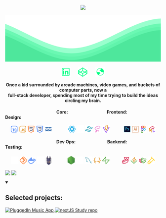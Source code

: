 <p align="center">
  <a href="https://github.com/DenverCoder1">
    <img src="./svgs/nameBanner.svg">
    </a>
</p>

<img src="./svgs/waveBanner.svg" width="100%" height="150">

<!-- <p align="center">
    <img src="https://readme-typing-svg.demolab.com?font=inter&pause=1000&color=00FF84&center=true&vCenter=true&random=false&width=435&lines=Full-stack+developer;UI%2FUX+Designer;Business+Owner;Resilient+Learner" alt="Typing SVG" />
</p> -->

<p align="center">
    <a href="https://www.linkedin.com/in/james-hearn-73769493/"><img width="32px" src="./svgs/linkedIn.svg" /></a>&nbsp;&nbsp;&nbsp;&nbsp;&nbsp;
    <a href="https://codepen.io/moose-hub/pens/showcase"><img width="32px" src="./svgs/codepen.svg" /></a>&nbsp;&nbsp;&nbsp;&nbsp;&nbsp;
    <a href="https://jhearn.dev"><img width="32px" src="./svgs/portfolio.svg" /></a>
</p>

<strong>
    <p align="center">
        <span>Once a kid surrounded by arcade machines, video games, and buckets of computer parts, now a </span>
        <br />
        <span>full-stack developer, spending most of my time trying to build the ideas circling my brain.</span>
    </p>
</strong>


<h4>&nbsp;&nbsp;&nbsp;&nbsp;&nbsp;&nbsp;&nbsp;&nbsp;&nbsp;&nbsp;&nbsp;&nbsp;&nbsp;&nbsp;&nbsp;&nbsp;&nbsp;&nbsp;&nbsp;&nbsp;&nbsp;&nbsp;&nbsp;&nbsp;&nbsp;&nbsp;&nbsp;&nbsp;&nbsp;&nbsp;&nbsp;&nbsp;&nbsp;&nbsp;&nbsp;&nbsp;&nbsp;&nbsp;&nbsp;&nbsp;&nbsp;&nbsp;&nbsp;&nbsp;&nbsp;&nbsp;&nbsp;&nbsp;&nbsp; Core: &nbsp;&nbsp;&nbsp;&nbsp;&nbsp;&nbsp;&nbsp;&nbsp;&nbsp;&nbsp;&nbsp;&nbsp;&nbsp;&nbsp;&nbsp;&nbsp;&nbsp;&nbsp;&nbsp;&nbsp;&nbsp;&nbsp;&nbsp;&nbsp;&nbsp;&nbsp;&nbsp;&nbsp;&nbsp;&nbsp;&nbsp;&nbsp;&nbsp;&nbsp;&nbsp;&nbsp; Frontend: &nbsp;&nbsp;&nbsp;&nbsp;&nbsp;&nbsp;&nbsp;&nbsp;&nbsp;&nbsp;&nbsp;&nbsp;&nbsp;&nbsp;&nbsp;&nbsp;&nbsp;&nbsp;&nbsp;&nbsp;&nbsp;&nbsp;&nbsp;&nbsp;&nbsp;&nbsp;&nbsp;&nbsp; Design:</h4>
<p align="center">
    <img align="center" width="24px" src="./svgs/typescript.svg" />
    <img align="center" width="24px" src="./svgs/javascript.svg" />
    <img align="center" width="24px" src="./svgs/html.svg" />
    <img align="center" width="24px" src="./svgs/css.svg" />
    <img align="center" width="24px" src="./svgs/liquid.svg" />&nbsp;&nbsp;&nbsp;&nbsp;&nbsp;&nbsp;&nbsp;&nbsp;&nbsp;&nbsp;&nbsp;&nbsp;
    <img align="center" width="24px" src="./svgs/react.svg" />
    <img align="center" width="24px" src="./svgs/nextjs.svg" />
    <img align="center" width="24px" src="./svgs/tailwind.svg" />
    <img align="center" width="24px" src="./svgs/sass.svg" />
    <img align="center" width="24px" src="./svgs/vite.svg" />&nbsp;&nbsp;&nbsp;&nbsp;&nbsp;&nbsp;
    &nbsp;&nbsp;&nbsp;
    <img align="center" width="24px" src="./svgs/photoshop.svg" />
    <img align="center" width="21px" src="./svgs/illustrator.svg" />
    <img align="center" width="24px" src="./svgs/figma.svg" />
    <img align="center" width="24px" src="./svgs/uml.svg" />
</p>

<h4>&nbsp;&nbsp;&nbsp;&nbsp;&nbsp;&nbsp;&nbsp;&nbsp;&nbsp;&nbsp;&nbsp;&nbsp;&nbsp;&nbsp;&nbsp;&nbsp;&nbsp;&nbsp;&nbsp;&nbsp;&nbsp;&nbsp;&nbsp;&nbsp;&nbsp;&nbsp;&nbsp;&nbsp;&nbsp;&nbsp;&nbsp;&nbsp;&nbsp;&nbsp;&nbsp;&nbsp;&nbsp;&nbsp;&nbsp;&nbsp;&nbsp;&nbsp;&nbsp;&nbsp;&nbsp;&nbsp;&nbsp;&nbsp;&nbsp;&nbsp;Dev Ops: &nbsp;&nbsp;&nbsp;&nbsp;&nbsp;&nbsp;&nbsp;&nbsp;&nbsp;&nbsp;&nbsp;&nbsp;&nbsp;&nbsp;&nbsp;&nbsp;&nbsp;&nbsp;&nbsp;&nbsp;&nbsp;&nbsp;&nbsp;&nbsp;&nbsp;&nbsp;&nbsp;&nbsp;&nbsp; Backend: &nbsp;&nbsp;&nbsp;&nbsp;&nbsp;&nbsp;&nbsp;&nbsp;&nbsp;&nbsp;&nbsp;&nbsp;&nbsp;&nbsp;&nbsp;&nbsp;&nbsp;&nbsp;&nbsp;&nbsp;&nbsp;&nbsp;&nbsp;&nbsp;&nbsp;&nbsp;&nbsp;&nbsp;&nbsp;&nbsp; Testing: </h4>
<p align="center">
    <img align="center" width="24px" src="./svgs/vercel.svg" />
    <img align="center" width="24px" src="./svgs/git.svg" />
    <img align="center" width="24px" src="./svgs/docker.svg" />
    <img align="center" width="24px" src="./svgs/husky.svg" />
    <img align="center" width="20px" src="./svgs/snyk.svg" />&nbsp;&nbsp;&nbsp;&nbsp;&nbsp;&nbsp;&nbsp;&nbsp;&nbsp;&nbsp;&nbsp;&nbsp;
    <img align="center" width="24px" src="./svgs/node.svg" />
    <img align="center" width="24px" src="./svgs/express.svg" />
    <img align="center" width="24px" src="./svgs/sql.svg" />
    <img align="center" width="24px" src="./svgs/json.svg" />
    <img align="center" width="24px" src="./svgs/supabase.svg" />&nbsp;&nbsp;&nbsp;&nbsp;&nbsp;&nbsp;&nbsp;&nbsp;&nbsp;
    <img align="center" width="24px" src="./svgs/jest.svg" />
    <img align="center" width="24px" src="./svgs/vitest.svg" />
    <img align="center" width="24px" src="./svgs/playwright.svg" />
    <img align="center" width="24px" src="./svgs/supertest.svg" /
    <img align="center" width="24px" src="./svgs/uml.svg" />
</p>

<p align="left">
    <img width="49%" align="center" src="https://github-readme-stats.vercel.app/api?username=moose-hub&show_icons=true&bg_color=1f222e&title_color=00FF84&icon_color=00ff84&text_color=fff&border_color=1f222e&hide=stars&show=prs_merged_percentage&include_all_commits=true&text_bold=false&custom_title=Github%20Stats">
    <img width="49%" align="center" src="https://github-readme-stats.vercel.app/api/top-langs?username=moose-hub&bg_color=1f222e&title_color=00FF84&icon_color=00ff84&text_color=fff&border_color=1f222e&text_bold=false&custom_title=Common%20Languages&card_width=590">
</p>


<details open> 
  <summary><h2>Selected projects:</h2></summary>
    <p align="left">
        <a href="https://github.com/M-ERJ/PluggedIn">
            <img width="48.9%" align="center" src="https://github-readme-stats.vercel.app/api/pin/?username=M-ERJ&repo=PluggedIn&theme=react&bg_color=1F222E&title_color=00FF84&hide_border=true&icon_color=00FF84&show_icons=false" alt="PluggedIn Music App" />
        </a>
        <a href="https://github.com/moose-hub/nextJSStudy">
            <img width="48.9%" align="center" src="https://github-readme-stats.vercel.app/api/pin/?username=moose-hub&repo=nextJSStudy&theme=react&bg_color=1F222E&title_color=00FF84&hide_border=true&icon_color=00FF84&show_icons=false" alt="nextJS Study repo" />
        </a>
    </p>
</details>

